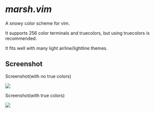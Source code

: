 # <i>marsh.vim</i>

A snowy color scheme for vim.

It supports 256 color terminals and truecolors, but using truecolors is recommended.

It fits well with many light airline/lightline themes.

## Screenshot

Screenshot(with no true colors)

<img src="https://i.postimg.cc/bwgsh30T/screenshot-notruecolors.png"></img>

Screenshot(with true colors)

<img src="https://i.postimg.cc/RhTzHbZp/screenshot-withtruecolors.png"></img>
